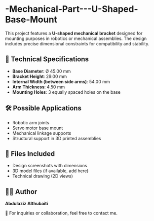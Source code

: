 # -Mechanical-Part---U-Shaped-Base-Mount
This project features a **U-shaped mechanical bracket** designed for mounting purposes in robotics or mechanical assemblies. The design includes precise dimensional constraints for compatibility and stability.

## 🔧 Technical Specifications

- **Base Diameter**: Ø 45.00 mm  
- **Bracket Height**: 29.00 mm  
- **Internal Width (between side arms)**: 54.00 mm  
- **Arm Thickness**: 4.50 mm  
- **Mounting Holes**: 3 equally spaced holes on the base

## 🛠️ Possible Applications
- Robotic arm joints
- Servo motor base mount
- Mechanical linkage supports
- Structural support in 3D printed assemblies

## 📁 Files Included
- Design screenshots with dimensions
- 3D model files (if available, add here)
- Technical drawing (2D views)

## 👨‍💻 Author
**Abdulaziz Althubaiti**  

📩 For inquiries or collaboration, feel free to contact me.
